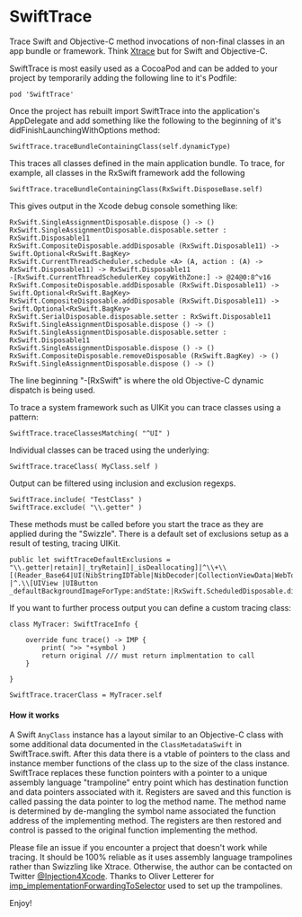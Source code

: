 # SwiftTrace

Trace Swift and Objective-C method invocations of non-final classes in an app bundle or framework.
Think [Xtrace](https://github.com/johnno1962/Xtrace) but for Swift and Objective-C.

SwiftTrace is most easily used as a CocoaPod and can be added to your project by temporarily adding the
following line to it's Podfile:

    pod 'SwiftTrace'

Once the project has rebuilt import SwiftTrace into the application's AppDelegate and add something like
the following to the beginning of it's didFinishLaunchingWithOptions method:

    SwiftTrace.traceBundleContainingClass(self.dynamicType)

This traces all classes defined in the main application bundle.
To trace, for example, all classes in the RxSwift framework add the following

    SwiftTrace.traceBundleContainingClass(RxSwift.DisposeBase.self)

This gives output in the Xcode debug console something like:

    RxSwift.SingleAssignmentDisposable.dispose () -> ()
    RxSwift.SingleAssignmentDisposable.disposable.setter : RxSwift.Disposable11
    RxSwift.CompositeDisposable.addDisposable (RxSwift.Disposable11) -> Swift.Optional<RxSwift.BagKey>
    RxSwift.CurrentThreadScheduler.schedule <A> (A, action : (A) -> RxSwift.Disposable11) -> RxSwift.Disposable11
    -[RxSwift.CurrentThreadSchedulerKey copyWithZone:] -> @24@0:8^v16
    RxSwift.CompositeDisposable.addDisposable (RxSwift.Disposable11) -> Swift.Optional<RxSwift.BagKey>
    RxSwift.CompositeDisposable.addDisposable (RxSwift.Disposable11) -> Swift.Optional<RxSwift.BagKey>
    RxSwift.SerialDisposable.disposable.setter : RxSwift.Disposable11
    RxSwift.SingleAssignmentDisposable.dispose () -> ()
    RxSwift.SingleAssignmentDisposable.disposable.setter : RxSwift.Disposable11
    RxSwift.SingleAssignmentDisposable.dispose () -> ()
    RxSwift.CompositeDisposable.removeDisposable (RxSwift.BagKey) -> ()
    RxSwift.SingleAssignmentDisposable.dispose () -> ()

The line beginning "-[RxSwift" is where the old Objective-C dynamic dispatch is being used.

To trace a system framework such as UIKit you can trace classes using a pattern:

    SwiftTrace.traceClassesMatching( "^UI" )

Individual classes can be traced using the underlying:

    SwiftTrace.traceClass( MyClass.self )

Output can be filtered using inclusion and exclusion regexps. 

    SwiftTrace.include( "TestClass" )
    SwiftTrace.exclude( "\\.getter" )

These methods must be called before you start the trace as they are applied during the "Swizzle".
There is a default set of exclusions setup as a result of testing, tracing UIKit.
                      
    public let swiftTraceDefaultExclusions = "\\.getter|retain]|_tryRetain]|_isDeallocating]|^\\+\\[(Reader_Base64|UI(NibStringIDTable|NibDecoder|CollectionViewData|WebTouchEventsGestureRecognizer)) |^.\\[UIView |UIButton _defaultBackgroundImageForType:andState:|RxSwift.ScheduledDisposable.dispose"

If you want to further process output you can define a custom tracing class:

    class MyTracer: SwiftTraceInfo {

        override func trace() -> IMP {
            print( ">> "+symbol )
            return original /// must return implmentation to call
        }
        
    }
    
    SwiftTrace.tracerClass = MyTracer.self
                      
#### How it works
                      
A Swift `AnyClass` instance has a layout similar to an Objective-C class with some
additional data documented in the `ClassMetadataSwift` in SwiftTrace.swift. After this data
there is a vtable of pointers to the class and instance member functions of the class up to
the size of the class instance. SwiftTrace replaces these function pointers with a pointer
to a unique assembly language "trampoline" entry point which has destination function and
data pointers associated with it. Registers are saved and this function is called passing
the data pointer to log the method name. The method name is determined by de-mangling the
symbol name associated the function address of the implementing method. The registers are
then restored and control is passed to the original function implementing the method. 
 
Please file an issue if you encounter a project that doesn't work while tracing. It should
be 100% reliable as it uses assembly language trampolines rather than Swizzling like Xtrace.
Otherwise, the author can be contacted on Twitter [@Injection4Xcode](https://twitter.com/@Injection4Xcode). 
Thanks to Oliver Letterer for [imp_implementationForwardingToSelector](https://github.com/OliverLetterer/imp_implementationForwardingToSelector)
used to set up the trampolines.

Enjoy!
